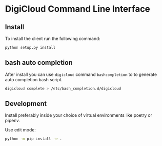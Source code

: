 # DigiCloud Command Line Interface 

## Install
To install the client run the following command:

```bash
python setup.py install
```

## bash auto completion
After install you can use ``digicloud`` command ``bashcompletion`` to
to generate auto completion bash script.

```bash
digicloud complete > /etc/bash_completion.d/digicloud
```

## Development

Install preferably inside your choice of virtual environments like
poetry or pipenv.

Use edit mode:

```bash
python -m pip install -e .
```
